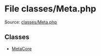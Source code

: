 File classes/Meta.php
=========

Source: [classes/Meta.php](https://github.com/PrestaShop/PrestaShop/blob/1.6.0.11/classes/Meta.php)


Classes
-------

* [MetaCore](class.MetaCore.md)

